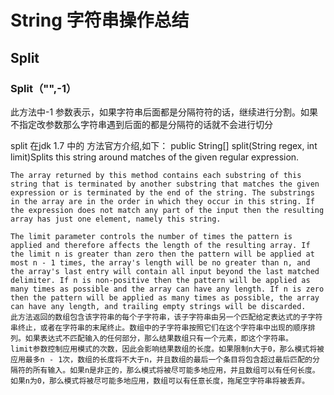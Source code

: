 # String 字符串操作总结

## Split

### Split（"",-1）

此方法中-1 参数表示，如果字符串后面都是分隔符符的话，继续进行分割。如果不指定改参数那么字符串遇到后面的都是分隔符的话就不会进行切分

split 在jdk 1.7 中的 方法官方介绍,如下：
public String[] split(String regex, int limit)Splits this string around matches of the given regular expression.


```
The array returned by this method contains each substring of this string that is terminated by another substring that matches the given expression or is terminated by the end of the string. The substrings in the array are in the order in which they occur in this string. If the expression does not match any part of the input then the resulting array has just one element, namely this string.

The limit parameter controls the number of times the pattern is applied and therefore affects the length of the resulting array. If the limit n is greater than zero then the pattern will be applied at most n - 1 times, the array's length will be no greater than n, and the array's last entry will contain all input beyond the last matched delimiter. If n is non-positive then the pattern will be applied as many times as possible and the array can have any length. If n is zero then the pattern will be applied as many times as possible, the array can have any length, and trailing empty strings will be discarded.
此方法返回的数组包含该字符串的每个子字符串，该子字符串由另一个匹配给定表达式的子字符串终止，或者在字符串的末尾终止。数组中的子字符串按照它们在这个字符串中出现的顺序排列。如果表达式不匹配输入的任何部分，那么结果数组只有一个元素，即这个字符串。
limit参数控制应用模式的次数，因此会影响结果数组的长度。如果限制n大于0，那么模式将被应用最多n - 1次，数组的长度将不大于n，并且数组的最后一个条目将包含超过最后匹配的分隔符的所有输入。如果n是非正的，那么模式将被尽可能多地应用，并且数组可以有任何长度。如果n为0，那么模式将被尽可能多地应用，数组可以有任意长度，拖尾空字符串将被丢弃。
```
